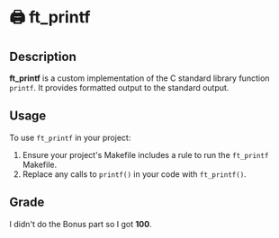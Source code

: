 # 🖨️ ft_printf

## Description
**ft_printf** is a custom implementation of the C standard library function `printf`. It provides formatted output to the standard output.

## Usage
To use `ft_printf` in your project:
1. Ensure your project's Makefile includes a rule to run the `ft_printf` Makefile.
2. Replace any calls to `printf()` in your code with `ft_printf()`.

## Grade
I didn't do the Bonus part so I got **100**.
